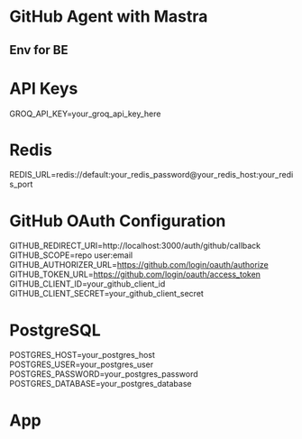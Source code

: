 # GitHub Agent with Mastra


## Env for BE 


# API Keys
GROQ_API_KEY=your_groq_api_key_here

# Redis
REDIS_URL=redis://default:your_redis_password@your_redis_host:your_redis_port

# GitHub OAuth Configuration
GITHUB_REDIRECT_URI=http://localhost:3000/auth/github/callback
GITHUB_SCOPE=repo user:email
GITHUB_AUTHORIZER_URL=https://github.com/login/oauth/authorize
GITHUB_TOKEN_URL=https://github.com/login/oauth/access_token
GITHUB_CLIENT_ID=your_github_client_id
GITHUB_CLIENT_SECRET=your_github_client_secret

# PostgreSQL
POSTGRES_HOST=your_postgres_host
POSTGRES_USER=your_postgres_user
POSTGRES_PASSWORD=your_postgres_password
POSTGRES_DATABASE=your_postgres_database

# App
